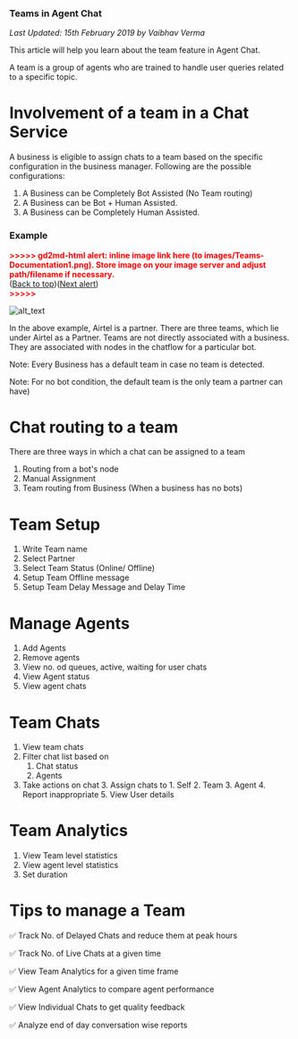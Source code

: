### Teams in Agent Chat ###

_Last Updated: 15th February 2019 by Vaibhav Verma_

This article will help you learn about the team feature in Agent Chat.

A team is a group of agents who are trained to handle user queries related to a specific topic. 


# Involvement of a team in a Chat Service


A business is eligible to assign chats to a team based on the specific configuration in the business manager. Following are the possible configurations:



1. A Business can be Completely Bot Assisted (No Team routing)
2. A Business can be Bot + Human Assisted.
3. A Business can be Completely Human Assisted.


### Example



<p id="gdcalert2" ><span style="color: red; font-weight: bold">>>>>>  gd2md-html alert: inline image link here (to images/Teams-Documentation1.png). Store image on your image server and adjust path/filename if necessary. </span><br>(<a href="#">Back to top</a>)(<a href="#gdcalert3">Next alert</a>)<br><span style="color: red; font-weight: bold">>>>>> </span></p>


![alt_text](images/Teams-Documentation1.png "image_tooltip")


In the above example, Airtel is a partner. There are three teams, which lie under Airtel as a Partner. Teams are not directly associated with a business. They are associated with nodes in the chatflow for a particular bot.

Note: Every Business has a default team in case no team is detected.

Note: For no bot condition, the default team is the only team a partner can have)


# Chat routing to a team

There are three ways in which a chat can be assigned to a team



1. Routing from a bot's node
2. Manual Assignment
3. Team routing from Business (When a business has no bots)



# Team Setup



1. Write Team name
2. Select Partner
3. Select Team Status (Online/ Offline)
4. Setup Team Offline message
5. Setup Team Delay Message and Delay Time

# Manage Agents



1. Add Agents
2. Remove agents
3. View no. od queues, active, waiting for user chats
4. View Agent status
5. View agent chats


# Team Chats



1. View team chats
2. Filter chat list based on
    1. Chat status
    2. Agents
3. Take actions on chat
    3. Assign chats to 
        1. Self
        2. Team
        3. Agent
    4. Report inappropriate
    5. View User details


# Team Analytics



1. View Team level statistics
2. View agent level statistics
3. Set duration


# Tips to manage a Team

✅ Track No. of Delayed Chats and reduce them at peak hours

✅ Track No. of Live Chats at a given time

✅ View Team Analytics for a given time frame

✅ View Agent Analytics to compare agent performance

✅ View Individual Chats to get quality feedback

✅ Analyze end of day conversation wise reports
